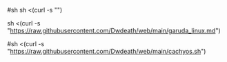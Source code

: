 #sh sh <(curl -s "")

sh <(curl -s "https://raw.githubusercontent.com/Dwdeath/web/main/garuda_linux.md")

#sh <(curl -s "https://raw.githubusercontent.com/Dwdeath/web/main/cachyos.sh")
